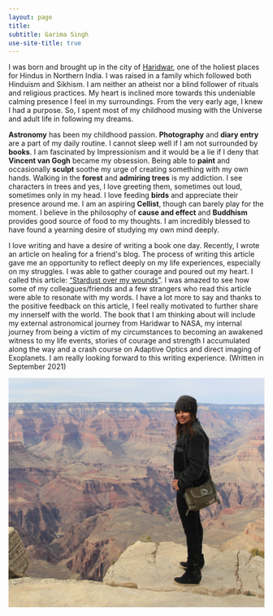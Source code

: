 ```yaml
---
layout: page
title:
subtitle: Garima Singh
use-site-title: true
---
```


I was born and brought up in the city of [Haridwar](https://en.wikipedia.org/wiki/Haridwar), one of the holiest places for Hindus in Northern India. I was raised in a family which followed both Hinduism and Sikhism. I am neither an atheist nor a blind follower of rituals and religious practices. My heart is inclined more towards this undeniable calming presence I feel in my surroundings. From the very early age, I knew I had a purpose. So, I spent most of my childhood musing with the Universe and adult life in following my dreams. 

**Astronomy** has been my childhood passion. **Photography** and **diary entry** are a part of my daily routine. I cannot sleep well if I am not surrounded by **books**. I am fascinated by Impressionism and it would be a lie if I deny that **Vincent van Gogh** became my obsession. Being able to **paint** and occasionally  **sculpt** soothe my urge of creating something with my own hands. Walking in the **forest** and **admiring trees** is my addiction. I see characters in trees and yes, I love greeting them, sometimes out loud, sometimes only in my head. I love feeding **birds** and appreciate their presence around me. I am an aspiring **Cellist**, though can barely play for the moment. I believe in the philosophy of **cause and effect** and **Buddhism** provides good source of food to my thoughts. I am incredibly blessed to have found a yearning desire of studying my own mind deeply.

I love writing and have a desire of writing a book one day. Recently, I wrote an article on healing for a friend's blog. The process of writing this article gave me an opportunity to reflect deeply on my life experiences, especially on my struggles. I was able to gather courage and poured out my heart. I called this article: [“Stardust over my wounds”](https://www.serene-sereine.com/post/stardust-over-my-wounds). I was amazed to see how some of my colleagues/friends and a few strangers who read this article were able to resonate with my words. I have a lot more to say and thanks to the positive feedback on this article, I feel really motivated to further share my innerself with the world. The book that I am thinking about will include my external astronomical journey from Haridwar to NASA, my internal journey from being a victim of my circumstances to becoming an awakened witness to my life events, stories of courage and strength I accumulated along the way and a crash course on Adaptive Optics and direct imaging of Exoplanets. I am really looking forward to this writing experience. (Written in September 2021)           

![](/assets/img/GS.jpg)




